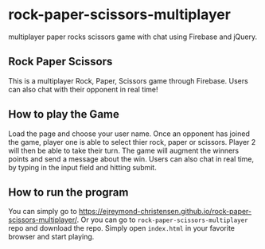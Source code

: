 # rock-paper-scissors-multiplayer
multiplayer paper rocks scissors game with chat using Firebase and jQuery.

## Rock Paper Scissors

This is a multiplayer Rock, Paper, Scissors game through Firebase. Users can also chat with their opponent in real time!

## How to play the Game

Load the page and choose your user name. Once an opponent has joined the game, player one is able to select thier rock, paper or scissors. Player 2 will then be able to take their turn. The game will augment the winners points and send a message about the win. Users can also chat in real time, by typing in the input field and hitting submit.

## How to run the program

You can simply go to https://ejreymond-christensen.github.io/rock-paper-scissors-multiplayer/. Or you can go to `rock-paper-scissors-multiplayer` repo and download the repo. Simply open `index.html` in your favorite browser and start playing.
